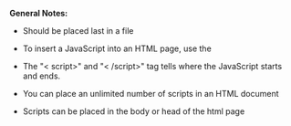 **General Notes:**
* Should be placed last in a file

* To insert a JavaScript into an HTML page, use the

* The "< script>" and "< /script>" tag tells where the JavaScript starts and ends.

* You can place an unlimited number of scripts in an HTML document

* Scripts can be placed in the body or head of the html page